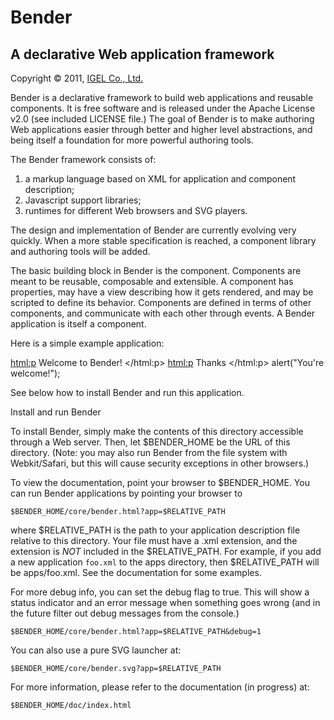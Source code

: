 # Bender
## A declarative Web application framework

Copyright © 2011, [IGEL Co., Ltd.](http://www.igel.co.jp/bender/)


Bender is a declarative framework to build web applications and reusable
components. It is free software and is released under the Apache License v2.0
(see included LICENSE file.) The goal of Bender is to make authoring Web
applications easier through better and higher level abstractions, and being
itself a foundation for more powerful authoring tools.

The Bender framework consists of:

  1. a markup language based on XML for application and component description;
  2. Javascript support libraries;
  3. runtimes for different Web browsers and SVG players.

The design and implementation of Bender are currently evolving very quickly.
When a more stable specification is reached, a component library and authoring
tools will be added.

The basic building block in Bender is the component. Components are meant to be
reusable, composable and extensible. A component has properties, may have a
view describing how it gets rendered, and may be scripted to define its
behavior. Components are defined in terms of other components, and communicate
with each other through events. A Bender application is itself a component.

Here is a simple example application:

  <app xmlns="http://bender.igel.co.jp"
    xmlns:html="http://www.w3.org/1999/xhtml">
    <title>Welcome to Bender!</title>
    <view>
      <html:p>
        Welcome to Bender!
      </html:p>
      <html:p>
        <component href="../lib/button.xml" id="button">Thanks</component>
      </html:p>
    </view>
    <watch>
      <get view="button" event="@pushed">
        alert("You're welcome!");
      </get>
    </watch>
  </app>

See below how to install Bender and run this application.





Install and run Bender

  To install Bender, simply make the contents of this directory accessible
  through a Web server. Then, let $BENDER_HOME be the URL of this directory.
  (Note: you may also run Bender from the file system with Webkit/Safari, but
  this will cause security exceptions in other browsers.)

  To view the documentation, point your browser to $BENDER_HOME. You can run
  Bender applications by pointing your browser to

    $BENDER_HOME/core/bender.html?app=$RELATIVE_PATH

  where $RELATIVE_PATH is the path to your application description file
  relative to this directory. Your file must have a .xml extension, and the
  extension is *NOT* included in the $RELATIVE_PATH. For example, if you add a
  new application `foo.xml` to the apps directory, then $RELATIVE_PATH will be
  apps/foo.xml. See the documentation for some examples.

  For more debug info, you can set the debug flag to true. This will show a
  status indicator and an error message when something goes wrong (and in the
  future filter out debug messages from the console.)

    $BENDER_HOME/core/bender.html?app=$RELATIVE_PATH&debug=1

  You can also use a pure SVG launcher at:

    $BENDER_HOME/core/bender.svg?app=$RELATIVE_PATH

  For more information, please refer to the documentation (in progress) at:

    $BENDER_HOME/doc/index.html
